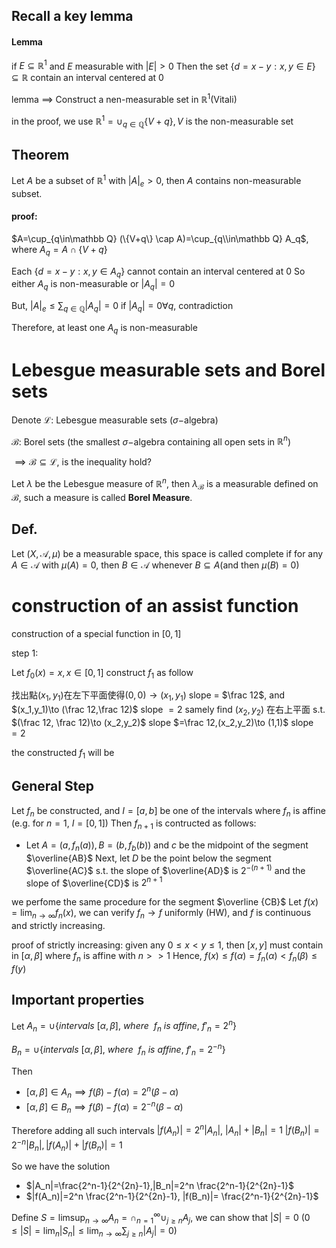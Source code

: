 ## Recall a key lemma
#### Lemma
if $E\subseteq \mathbb R^1$ and $E$ measurable with $|E|>0$
Then the set $\{d=x-y:x,y\in E\}\subseteq \mathbb R$ contain an interval centered at $0$

lemma $\implies$ Construct a nen-measurable set in $\mathbb R^1$(Vitali)

in the proof, we use $\mathbb R^1=\cup_{q\in\mathbb Q}\{V+q\},V$ is the non-measurable set

## Theorem
Let $A$ be a subset of $\mathbb R^1$ with $|A|_e>0$, then $A$ contains  non-measurable subset.

#### proof:
$A=\cup_{q\in\mathbb Q} (\{V+q\} \cap A)=\cup_{q\\in\mathbb Q} A_q$, where $A_q=A\cap \{V+q\}$

Each $\{d=x-y:x,y\in A_q\}$ cannot contain an interval centered at $0$
So either $A_q$ is non-measurable or $|A_q|=0$

But, $|A|_e\le \sum_{q\in \mathbb Q}|A_q|=0$ if $|A_q|=0\forall q$, contradiction

Therefore, at least one $A_q$ is non-measurable

# Lebesgue measurable sets and  Borel sets
Denote $\mathcal{L}:$ Lebesgue measurable sets ($\sigma-$algebra)

$\mathcal{B}$: Borel sets (the smallest $\sigma-$algebra containing all open sets in $\mathbb R^n$)

$\implies \mathcal{B}\subseteq \mathcal L$, is the inequality hold?

Let $\lambda$ be the Lebesgue measure of $\mathbb R^n$, then $\lambda_\mathcal B$
 is a measurable defined on $\mathcal B$, such a measure is called **Borel Measure**.

## Def.
Let $(X,\mathcal A,\mu)$ be a measurable space, this space is called  complete if for any $A\in \mathcal A$ with $\mu(A)=0$, then $B\in \mathcal A$ whenever $B\subseteq A$(and then $\mu(B)=0$)

# construction of an assist function
construction of a special function in $[0,1]$

step 1:

Let $f_0(x)=x, x\in[0,1]$ construct $f_1$ as follow

找出點$(x_1,y_1)$在左下平面使得$(0,0)\to (x_1,y_1)$ slope = $\frac 12$, and $(x_1,y_1)\to (\frac 12,\frac 12)$ slope $=2$
samely find $(x_2,y_2)$ 在右上平面 s.t. $(\frac 12, \frac 12)\to (x_2,y_2)$ slope $=\frac 12,(x_2,y_2)\to (1,1)$ slope $=2$

the constructed $f_1$ will be 

## General Step

Let $f_n$ be constructed, and $I=[a,b]$ be one of the intervals where $f_n$ is affine (e.g. for $n=1$, $I=[0,1]$)
Then $f_{n+1}$ is contructed as follows:
- Let $A=(a,f_n(a)),B=(b,f_b(b))$ and $c$ be the midpoint of the segment $\overline{AB}$
Next, let $D$ be the point below the segment $\overline{AC}$ s.t. the slope of $\overline{AD}$ is $2^{-(n+1)}$ and the slope of $\overline{CD}$ is $2^{n+1}$

we perfome the same procedure for the segment $\overline {CB}$
Let $f(x)=\lim_{n\to\infty} f_n(x)$, we can verify $f_n\to f$ uniformly (HW), and $f$ is continuous and strictly increasing.

proof of strictly increasing:
given any $0\le x<y\le 1$, then $[x,y]$ must contain in $[\alpha,\beta]$ where $f_n$ is affine with $n>>1$
Hence, $f(x)\le f(\alpha)=f_n(\alpha)<f_n(\beta)\le f(y)$

## Important properties
Let $A_n=\cup\{intervals\ [\alpha,\beta],\ where\ \ f_n\ is\ affine,\ f'_n=2^n\}$

$B_n=\cup\{intervals\ [\alpha,\beta],\ where\ \ f_n\ is\ affine,\ f'_n=2^{-n}\}$

Then
- $[\alpha,\beta]\in A_n\implies f(\beta)-f(\alpha)=2^n(\beta-\alpha)$
- $[\alpha,\beta]\in B_n\implies f(\beta)-f(\alpha)=2^{-n}(\beta-\alpha)$

Therefore adding all such intervals
$|f(A_n)|=2^n|A_n|$, $|A_n|+|B_n|=1$
$|f(B_n)|=2^{-n}|B_n|,|f(A_n)|+|f(B_n)|=1$

So we have the solution
- $|A_n|=\frac{2^n-1}{2^{2n}-1},|B_n|=2^n \frac{2^n-1}{2^{2n}-1}$
- $|f(A_n)|=2^n \frac{2^n-1}{2^{2n}-1}, |f(B_n)|= \frac{2^n-1}{2^{2n}-1}$

Define $S=\limsup_{n\to\infty} A_n=\cap_{n=1}^\infty \cup_{j\ge n} A_j$, we can show that $|S|=0$ ($0\le |S| = \lim_n |S_n|\le \lim_{n\to \infty} \sum_{j\ge n}|A_j|=0$)

